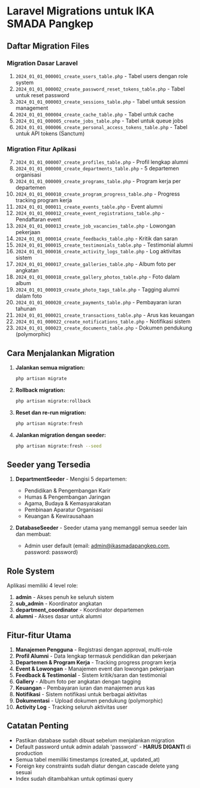 # Laravel Migrations untuk IKA SMADA Pangkep

## Daftar Migration Files

### Migration Dasar Laravel
1. `2024_01_01_000001_create_users_table.php` - Tabel users dengan role system
2. `2024_01_01_000002_create_password_reset_tokens_table.php` - Tabel untuk reset password
3. `2024_01_01_000003_create_sessions_table.php` - Tabel untuk session management
4. `2024_01_01_000004_create_cache_table.php` - Tabel untuk cache
5. `2024_01_01_000005_create_jobs_table.php` - Tabel untuk queue jobs
6. `2024_01_01_000006_create_personal_access_tokens_table.php` - Tabel untuk API tokens (Sanctum)

### Migration Fitur Aplikasi
7. `2024_01_01_000007_create_profiles_table.php` - Profil lengkap alumni
8. `2024_01_01_000008_create_departments_table.php` - 5 departemen organisasi
9. `2024_01_01_000009_create_programs_table.php` - Program kerja per departemen
10. `2024_01_01_000010_create_program_progress_table.php` - Progress tracking program kerja
11. `2024_01_01_000011_create_events_table.php` - Event alumni
12. `2024_01_01_000012_create_event_registrations_table.php` - Pendaftaran event
13. `2024_01_01_000013_create_job_vacancies_table.php` - Lowongan pekerjaan
14. `2024_01_01_000014_create_feedbacks_table.php` - Kritik dan saran
15. `2024_01_01_000015_create_testimonials_table.php` - Testimonial alumni
16. `2024_01_01_000016_create_activity_logs_table.php` - Log aktivitas sistem
17. `2024_01_01_000017_create_galleries_table.php` - Album foto per angkatan
18. `2024_01_01_000018_create_gallery_photos_table.php` - Foto dalam album
19. `2024_01_01_000019_create_photo_tags_table.php` - Tagging alumni dalam foto
20. `2024_01_01_000020_create_payments_table.php` - Pembayaran iuran tahunan
21. `2024_01_01_000021_create_transactions_table.php` - Arus kas keuangan
22. `2024_01_01_000022_create_notifications_table.php` - Notifikasi sistem
23. `2024_01_01_000023_create_documents_table.php` - Dokumen pendukung (polymorphic)

## Cara Menjalankan Migration

1. **Jalankan semua migration:**
   ```bash
   php artisan migrate
   ```

2. **Rollback migration:**
   ```bash
   php artisan migrate:rollback
   ```

3. **Reset dan re-run migration:**
   ```bash
   php artisan migrate:fresh
   ```

4. **Jalankan migration dengan seeder:**
   ```bash
   php artisan migrate:fresh --seed
   ```

## Seeder yang Tersedia

1. **DepartmentSeeder** - Mengisi 5 departemen:
   - Pendidikan & Pengembangan Karir
   - Humas & Pengembangan Jaringan
   - Agama, Budaya & Kemasyarakatan
   - Pembinaan Aparatur Organisasi
   - Keuangan & Kewirausahaan

2. **DatabaseSeeder** - Seeder utama yang memanggil semua seeder lain dan membuat:
   - Admin user default (email: admin@ikasmadapangkep.com, password: password)

## Role System

Aplikasi memiliki 4 level role:
1. **admin** - Akses penuh ke seluruh sistem
2. **sub_admin** - Koordinator angkatan
3. **department_coordinator** - Koordinator departemen
4. **alumni** - Akses dasar untuk alumni

## Fitur-fitur Utama

1. **Manajemen Pengguna** - Registrasi dengan approval, multi-role
2. **Profil Alumni** - Data lengkap termasuk pendidikan dan pekerjaan
3. **Departemen & Program Kerja** - Tracking progress program kerja
4. **Event & Lowongan** - Manajemen event dan lowongan pekerjaan
5. **Feedback & Testimonial** - Sistem kritik/saran dan testimonial
6. **Gallery** - Album foto per angkatan dengan tagging
7. **Keuangan** - Pembayaran iuran dan manajemen arus kas
8. **Notifikasi** - Sistem notifikasi untuk berbagai aktivitas
9. **Dokumentasi** - Upload dokumen pendukung (polymorphic)
10. **Activity Log** - Tracking seluruh aktivitas user

## Catatan Penting

- Pastikan database sudah dibuat sebelum menjalankan migration
- Default password untuk admin adalah 'password' - **HARUS DIGANTI** di production
- Semua tabel memiliki timestamps (created_at, updated_at)
- Foreign key constraints sudah diatur dengan cascade delete yang sesuai
- Index sudah ditambahkan untuk optimasi query
